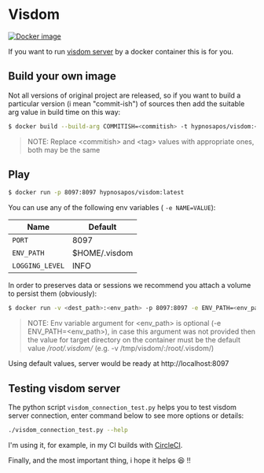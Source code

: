 # Visdom
[![Docker image](http://dockeri.co/image/hypnosapos/visdom)](https://hub.docker.com/r/hypnosapos/visdom)


If you want to run [visdom server](https://github.com/facebookresearch/visdom) by a docker container this is for you.

## Build your own image

Not all versions of original project are released, so if you want to build a particular version (i mean "commit-ish") of sources
then add the suitable arg value in build time on this way:

```sh
$ docker build --build-arg COMMITISH=<commitish> -t hypnosapos/visdom:<tag>
```

> NOTE: Replace \<commitish\> and \<tag\> values with appropriate ones, both may be the same

## Play

```sh
$ docker run -p 8097:8097 hypnosapos/visdom:latest
```

You can use any of the following env variables ( `-e NAME=VALUE`):

|         Name         |        Default    |
|----------------------|-------------------|
| `PORT`               | 8097              |
| `ENV_PATH`           | $HOME/.visdom     |
| `LOGGING_LEVEL`      | INFO              |

In order to preserves data or sessions we recommend you attach a volume to persist them (obviously):

```sh
$ docker run -v <dest_path>:<env_path> -p 8097:8097 -e ENV_PATH=<env_path> hypnosapos/visdom:latest
```

> NOTE: Env variable argument for \<env_path\> is optional (-e ENV_PATH=<env_path>), in case this argument was not provided then the value for target directory on the container must be the default value <i>/root/.visdom/</i>
> (e.g. -v /tmp/visdom/:/root/.visdom/)

Using default values, server would be ready at http://localhost:8097

## Testing visdom server

The python script `visdom_connection_test.py` helps you to test visdom server connection,
 enter command below to see more options or details:

```sh
./visdom_connection_test.py --help
```

I'm using it, for example, in my CI builds with [CircleCI](circleci/config.yml).

Finally, and the most important thing, i hope it helps :satisfied: !!